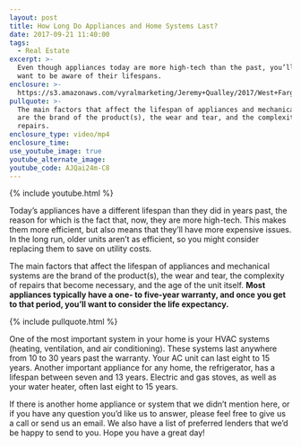 ```yaml
---
layout: post
title: How Long Do Appliances and Home Systems Last?
date: 2017-09-21 11:40:00
tags:
  - Real Estate
excerpt: >-
  Even though appliances today are more high-tech than the past, you’ll still
  want to be aware of their lifespans.
enclosure: >-
  https://s3.amazonaws.com/vyralmarketing/Jeremy+Qualley/2017/West+Fargo+Real+Estate-+Appliance+Lifespans.mp4
pullquote: >-
  The main factors that affect the lifespan of appliances and mechanical systems
  are the brand of the product(s), the wear and tear, and the complexity of
  repairs.
enclosure_type: video/mp4
enclosure_time:
use_youtube_image: true
youtube_alternate_image:
youtube_code: AJQai24m-C8
---
```



{% include youtube.html %}

Today’s appliances have a different lifespan than they did in years past, the reason for which is the fact that, now, they are more high-tech. This makes them more efficient, but also means that they’ll have more expensive issues. In the long run, older units aren’t as efficient, so you might consider replacing them to save on utility costs.

The main factors that affect the lifespan of appliances and mechanical systems are the brand of the product(s), the wear and tear, the complexity of repairs that become necessary, and the age of the unit itself. **Most appliances typically have a one- to five-year warranty, and once you get to that period, you’ll want to consider the life expectancy.**

{% include pullquote.html %}

One of the most important system in your home is your HVAC systems (heating, ventilation, and air conditioning). These systems last anywhere from 10 to 30 years past the warranty. Your AC unit can last eight to 15 years. Another important appliance for any home, the refrigerator, has a lifespan between seven and 13 years. Electric and gas stoves, as well as your water heater, often last eight to 15 years.

If there is another home appliance or system that we didn’t mention here, or if you have any question you’d like us to answer, please feel free to give us a call or send us an email. We also have a list of preferred lenders that we’d be happy to send to you. Hope you have a great day!